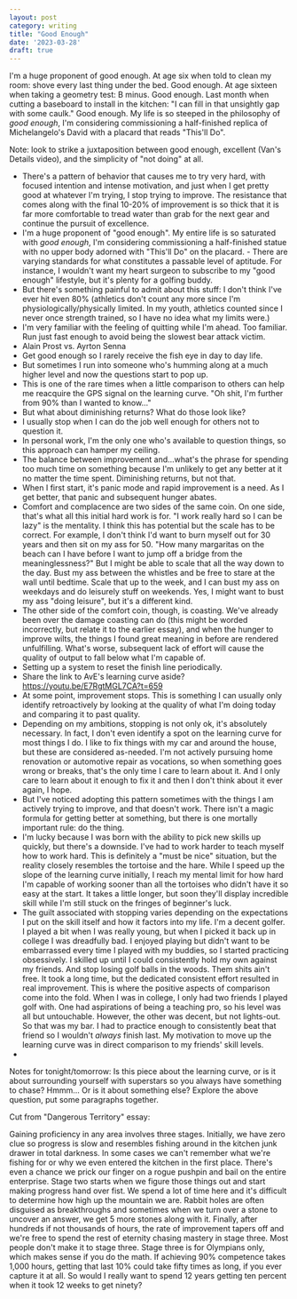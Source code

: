 ```yaml
---
layout: post
category: writing
title: "Good Enough"
date: '2023-03-28'
draft: true
---
```


I'm a huge proponent of good enough. At age six when told to clean my room: shove every last thing under the bed. Good enough. At age sixteen when taking a geometry test: B minus. Good enough. Last month when cutting a baseboard to install in the kitchen: "I can fill in that unsightly gap with some caulk." Good enough. My life is so steeped in the philosophy of _good enough_, I'm considering commissioning a half-finished replica of Michelangelo's David with a placard that reads "This'll Do".

Note: look to strike a juxtaposition between good enough, excellent (Van's Details video), and the simplicity of "not doing" at all.


- There's a pattern of behavior that causes me to try very hard, with focused intention and intense motivation, and just when I get pretty good at whatever I'm trying, I stop trying to improve. The resistance that comes along with the final 10-20% of improvement is so thick that it is far more comfortable to tread water than grab for the next gear and continue the pursuit of excellence.
- I'm a huge proponent of "good enough". My entire life is so saturated with _good enough_, I'm considering commissioning a half-finished statue with no upper body adorned with "This'll Do" on the placard. - There are varying standards for what constitutes a passable level of aptitude. For instance, I wouldn't want my heart surgeon to subscribe to my "good enough" lifestyle, but it's plenty for a golfing buddy.
- But there's something painful to admit about this stuff: I don't think I've ever hit even 80% (athletics don't count any more since I'm physiologically/physically limited. In my youth, athletics counted since I never once strength trained, so I have no idea what my limits were.)
- I'm very familiar with the feeling of quitting while I'm ahead. Too familiar. Run just fast enough to avoid being the slowest bear attack victim.
- Alain Prost vs. Ayrton Senna
- Get good enough so I rarely receive the fish eye in day to day life.
- But sometimes I run into someone who's humming along at a much higher level and now the questions start to pop up.
- This is one of the rare times when a little comparison to others can help me reacquire the GPS signal on the learning curve. "Oh shit, I'm further from 90% than I wanted to know..."
- But what about diminishing returns? What do those look like?
- I usually stop when I can do the job well enough for others not to question it.
- In personal work, I'm the only one who's available to question things, so this approach can hamper my ceiling.
- The balance between improvement and...what's the phrase for spending too much time on something because I'm unlikely to get any better at it no matter the time spent. Diminishing returns, but not that.
- When I first start, it's panic mode and rapid improvement is a need. As I get better, that panic and subsequent hunger abates. 
- Comfort and complacence are two sides of the same coin. On one side, that's what all this initial hard work is for. "I work really hard so I can be lazy" is the mentality. I think this has potential but the scale has to be correct. For example, I don't think I'd want to burn myself out for 30 years and then sit on my ass for 50. "How many margaritas on the beach can I have before I want to jump off a bridge from the meaninglessness?" But I might be able to scale that all the way down to the day. Bust my ass between the whistles and be free to stare at the wall until bedtime. Scale that up to the week, and I can bust my ass on weekdays and do leisurely stuff on weekends. Yes, I might want to bust my ass "doing leisure", but it's a different kind.
- The other side of the comfort coin, though, is coasting. We've already been over the damage coasting can do (this might be worded incorrectly, but relate it to the earlier essay), and when the hunger to improve wilts, the things I found great meaning in before are rendered unfulfilling. What's worse, subsequent lack of effort will cause the quality of output to fall below what I'm capable of. 
- Setting up a system to reset the finish line periodically.
- Share the link to AvE's learning curve aside? https://youtu.be/E7RgtMGL7CA?t=659
- At some point, improvement stops. This is something I can usually only identify retroactively by looking at the quality of what I'm doing today and comparing it to past quality. 
- Depending on my ambitions, stopping is not only ok, it's absolutely necessary. In fact, I don't even identify a spot on the learning curve for most things I do. I like to fix things with my car and around the house, but these are considered as-needed. I'm not actively pursuing home renovation or automotive repair as vocations, so when something goes wrong or breaks, that's the only time I care to learn about it. And I only care to learn about it enough to fix it and then I don't think about it ever again, I hope. 
- But I've noticed adopting this pattern sometimes with the things I am actively trying to improve, and that doesn't work. There isn't a magic formula for getting better at something, but there is one mortally important rule: do the thing. 
- I'm lucky because I was born with the ability to pick new skills up quickly, but there's a downside. I've had to work harder to teach myself how to work hard. This is definitely a "must be nice"
situation, but the reality closely resembles the tortoise and the hare. While I speed up the slope of the learning curve initially, I reach my mental limit for how hard I'm capable of working sooner than all the tortoises who didn't have it so easy at the start. It takes a little longer, but soon they'll display incredible skill while I'm still stuck on the fringes of beginner's luck.
- The guilt associated with stopping varies depending on the expectations I put on the skill itself and how it factors into my life. I'm a decent golfer. I played a bit when I was really young, but when I picked it back up in college I was dreadfully bad. I enjoyed playing but didn't want to be embarrassed every time I played with my buddies, so I started practicing obsessively. I skilled up until I could consistently hold my own against my friends. And stop losing golf balls in the woods. Them shits ain't free. It took a long time, but the dedicated consistent effort resulted in real improvement. This is where the positive aspects of comparison come into the fold. When I was in college, I only had two friends I played golf with. One had aspirations of being a teaching pro, so his level was all but untouchable. However, the other was decent, but not lights-out. So that was my bar. I had to practice enough to consistently beat that friend so I wouldn't _always_ finish last. My motivation to move up the learning curve was in direct comparison to my friends' skill levels.
- 

Notes for tonight/tomorrow: Is this piece about the learning curve, or is it about surrounding yourself with superstars so you always have something to chase? Hmmm... Or is it about something else?
Explore the above question, put some paragraphs together.


Cut from "Dangerous Territory" essay:

Gaining proficiency in any area involves three stages. Initially, we have zero clue so progress is slow and resembles fishing around in the kitchen junk drawer in total darkness. In some cases we can't remember what we're fishing for or why we even entered the kitchen in the first place. There's even a chance we prick our finger on a rogue pushpin and bail on the entire enterprise. Stage two starts when we figure those things out and start making progress hand over fist. We spend a lot of time here and it's difficult to determine how high up the mountain we are. Rabbit holes are often disguised as breakthroughs and sometimes when we turn over a stone to uncover an answer, we get 5 more stones along with it. Finally, after hundreds if not thousands of hours, the rate of improvement tapers off and we're free to spend the rest of eternity chasing mastery in stage three. Most people don't make it to stage three. Stage three is for Olympians only, which makes sense if you do the math. If achieving 90% competence takes 1,000 hours, getting that last 10% could take fifty times as long, if you ever capture it at all. So would I really want to spend 12 years getting ten percent when it took 12 weeks to get ninety?
